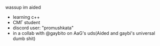    wassup im aided
  - learning c++
  - СМГ student
  - discord user: "promushkata"
  - in a collab with @gaybito on AaG's uds(Aided and gaybi's universal dumb shit)
